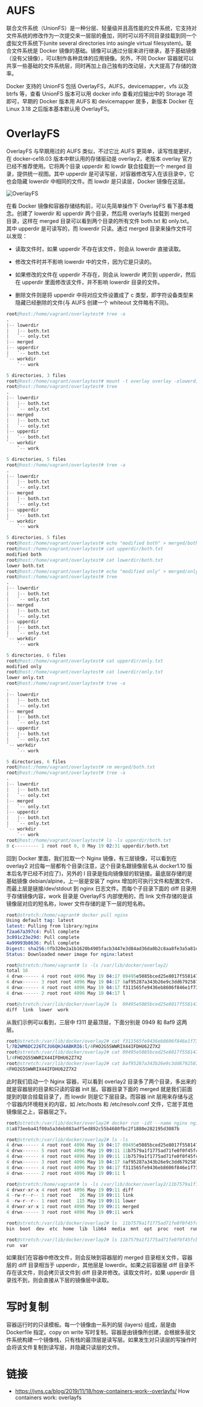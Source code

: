 # AUFS

联合文件系统（UnionFS）是一种分层、轻量级并且高性能的文件系统，它支持对文件系统的修改作为一次提交来一层层的叠加，同时可以将不同目录挂载到同一个虚拟文件系统下(unite several directories into asingle virtual filesystem)。联合文件系统是 Docker 镜像的基础。镜像可以通过分层来进行继承，基于基础镜像（没有父镜像），可以制作各种具体的应用镜像。另外，不同 Docker 容器就可以共享一些基础的文件系统层，同时再加上自己独有的改动层，大大提高了存储的效率。

Docker 支持的 UnionFS 包括 OverlayFS，AUFS，devicemapper，vfs 以及 btrfs 等，查看 UnionFS 版本可以用 docker info 查看对应输出中的 Storage 项即可，早期的 Docker 版本用 AUFS 和 devicemapper 居多，新版本 Docker 在 Linux 3.18 之后版本基本默认用 OverlayFS。

# OverlayFS

OverlayFS 与早期用过的 AUFS 类似，不过它比 AUFS 更简单，读写性能更好，在 docker-ce18.03 版本中默认用的存储驱动是 overlay2，老版本 overlay 官方已经不推荐使用。它将两个目录 upperdir 和 lowdir 联合挂载到一个 merged 目录，提供统一视图。其中 upperdir 是可读写层，对容器修改写入在该目录中，它也会隐藏 lowerdir 中相同的文件。而 lowdir 是只读层，Docker 镜像在这层。

![OverlayFS](https://i.postimg.cc/FR2m1WZs/image.png)

在看 Docker 镜像和容器存储结构前，可以先简单操作下 OverlayFS 看下基本概念。创建了 lowerdir 和 upperdir 两个目录，然后用 overlayfs 挂载到 merged 目录，这样在 merged 目录可以看到两个目录的所有文件 both.txt 和 only.txt。其中 upperdir 是可读写的，而 lowerdir 只读。通过 merged 目录来操作文件可以发现：

- 读取文件时，如果 upperdir 不存在该文件，则会从 lowerdir 直接读取。

- 修改文件时并不影响 lowerdir 中的文件，因为它是只读的。

- 如果修改的文件在 upperdir 不存在，则会从 lowerdir 拷贝到 upperdir，然后在 upperdir 里面修改该文件，并不影响 lowerdir 目录的文件。

- 删除文件则是将 upperdir 中将对应文件设置成了 c 类型，即字符设备类型来隐藏已经删除的文件(与 AUFS 创建一个 whiteout 文件略有不同)。

```s
root@host:/home/vagrant/overlaytest# tree -a
.
|-- lowerdir
|   |-- both.txt
|   `-- only.txt
|-- merged
|-- upperdir
|   `-- both.txt
`-- workdir
    `-- work

5 directories, 3 files
root@host:/home/vagrant/overlaytest# mount -t overlay overlay -olowerdir=./lowerdir,upperdir=./upperdir,workdir=./workdir ./merged
root@host:/home/vagrant/overlaytest# tree
.
|-- lowerdir
|   |-- both.txt
|   `-- only.txt
|-- merged
|   |-- both.txt
|   `-- only.txt
|-- upperdir
|   `-- both.txt
`-- workdir
    `-- work

5 directories, 5 files
root@host:/home/vagrant/overlaytest# tree -a
.
|-- lowerdir
|   |-- both.txt
|   `-- only.txt
|-- merged
|   |-- both.txt
|   `-- only.txt
|-- upperdir
|   `-- both.txt
`-- workdir
    `-- work

5 directories, 5 files
root@host:/home/vagrant/overlaytest# echo "modified both" > merged/both.txt
root@host:/home/vagrant/overlaytest# cat upperdir/both.txt
modified both
root@host:/home/vagrant/overlaytest# cat lowerdir/both.txt
lower both.txt
root@host:/home/vagrant/overlaytest# echo "modified only" > merged/only.txt
root@host:/home/vagrant/overlaytest# tree
.
|-- lowerdir
|   |-- both.txt
|   `-- only.txt
|-- merged
|   |-- both.txt
|   `-- only.txt
|-- upperdir
|   |-- both.txt
|   `-- only.txt
`-- workdir
    `-- work

5 directories, 6 files
root@host:/home/vagrant/overlaytest# cat upperdir/only.txt
modified only
root@host:/home/vagrant/overlaytest# cat lowerdir/only.txt
lower only.txt
root@host:/home/vagrant/overlaytest# tree -a
.
|-- lowerdir
|   |-- both.txt
|   `-- only.txt
|-- merged
|   |-- both.txt
|   `-- only.txt
|-- upperdir
|   |-- both.txt
|   `-- only.txt
`-- workdir
    `-- work

5 directories, 6 files
root@host:/home/vagrant/overlaytest# rm merged/both.txt
root@host:/home/vagrant/overlaytest# tree -a
.
|-- lowerdir
|   |-- both.txt
|   `-- only.txt
|-- merged
|   `-- only.txt
|-- upperdir
|   |-- both.txt
|   `-- only.txt
`-- workdir
    `-- work
root@host:/home/vagrant/overlaytest# ls -ls upperdir/both.txt
0 c--------- 1 root root 0, 0 May 19 02:31 upperdir/both.txt
```

回到 Docker 里面，我们拉取一个 Nginx 镜像，有三层镜像，可以看到在 overlay2 对应每一层都有个目录(注意，这个目录名跟镜像层名从 docker1.10 版本后名字已经不对应了)，另外的 l 目录是指向镜像层的软链接。最底层存储的是基础镜像 debian/alpine，上一层是安装了 nginx 增加的可执行文件和配置文件，而最上层是链接/dev/stdout 到 nginx 日志文件。而每个子目录下面的 diff 目录用于存储镜像内容，work 目录是 OverlayFS 内部使用的，而 link 文件存储的是该镜像层对应的短名称，lower 文件存储的是下一层的短名称。

```s
root@stretch:/home/vagrant# docker pull nginx
Using default tag: latest
latest: Pulling from library/nginx
f2aa67a397c4: Pull complete
3c091c23e29d: Pull complete
4a99993b8636: Pull complete
Digest: sha256:0fb320e2a1b1620b4905facb3447e3d84ad36da0b2c8aa8fe3a5a81d1187b884
Status: Downloaded newer image for nginx:latest

root@stretch:/home/vagrant# ls -ls /var/lib/docker/overlay2/
total 16
4 drwx------ 4 root root 4096 May 19 04:17 09495e5085bced25e8017f558147f82e61b012a8f632a0b6aac363462b1db8b0
4 drwx------ 3 root root 4096 May 19 04:17 8af95287a343b26e9c3dd679258773880e7bdbbe914198ba63a8ed1b4c5f5554
4 drwx------ 4 root root 4096 May 19 04:17 f311565fe9436eb8606f846e1f73f38287841773e8d041933a41259fe6f96afe
4 drwx------ 2 root root 4096 May 19 04:17 l

root@stretch:/var/lib/docker/overlay2# ls  09495e5085bced25e8017f558147f82e61b012a8f632a0b6aac363462b1db8b0/
diff  link  lower  work
```

从我们示例可以看到，三层中 f311 是最顶层，下面分别是 0949 和 8af9 这两层。

```s
root@stretch:/var/lib/docker/overlay2# cat f311565fe9436eb8606f846e1f73f38287841773e8d041933a41259fe6f96afe/lower
l/7B2WM6DC226TCJU6QHJ4ABKRI6:l/4FHO2G5SWWRIX44IFDHU62Z7X2
root@stretch:/var/lib/docker/overlay2# cat 09495e5085bced25e8017f558147f82e61b012a8f632a0b6aac363462b1db8b0/lower
l/4FHO2G5SWWRIX44IFDHU62Z7X2
root@stretch:/var/lib/docker/overlay2# cat 8af95287a343b26e9c3dd679258773880e7bdbbe914198ba63a8ed1b4c5f5554/link
4FHO2G5SWWRIX44IFDHU62Z7X2
```

此时我们启动一个 Nginx 容器，可以看到 overlay2 目录多了两个目录，多出来的就是容器层的目录和只读的容器 init 层。容器目录下面的 merged 就是我们前面提到的联合挂载目录了，而 lowdir 则是它下层目录。而容器 init 层用来存储与这个容器内环境相关的内容，如 /etc/hosts 和 /etc/resolv.conf 文件，它居于其他镜像层之上，容器层之下。

```s
root@stretch:/var/lib/docker/overlay2# docker run -idt --name nginx nginx
01a873eeba41f00a5a3deb083adf5ed892c55b4680fbc2f1880e282195d3087b

root@stretch:/var/lib/docker/overlay2# ls -ls
4 drwx------ 4 root root 4096 May 19 04:17 09495e5085bced25e8017f558147f82e61b012a8f632a0b6aac363462b1db8b0
4 drwx------ 5 root root 4096 May 19 09:11 11b7579a1f1775ad71fe0f0f45fcb74c241fce319f5125b1b92cb442385065b1
4 drwx------ 4 root root 4096 May 19 09:11 11b7579a1f1775ad71fe0f0f45fcb74c241fce319f5125b1b92cb442385065b1-init
4 drwx------ 3 root root 4096 May 19 04:17 8af95287a343b26e9c3dd679258773880e7bdbbe914198ba63a8ed1b4c5f5554
4 drwx------ 4 root root 4096 May 19 04:17 f311565fe9436eb8606f846e1f73f38287841773e8d041933a41259fe6f96afe
4 drwx------ 2 root root 4096 May 19 09:11 l

root@stretch:/home/vagrant# ls -ls /var/lib/docker/overlay2/11b7579a1f1775ad71fe0f0f45fcb74c241fce319f5125b1b92cb442385065b1/
4 drwxr-xr-x 4 root root 4096 May 19 09:11 diff
4 -rw-r--r-- 1 root root   26 May 19 09:11 link
4 -rw-r--r-- 1 root root  115 May 19 09:11 lower
4 drwxr-xr-x 1 root root 4096 May 19 09:11 merged
4 drwx------ 3 root root 4096 May 19 09:11 work

root@stretch:/var/lib/docker/overlay2# ls  11b7579a1f1775ad71fe0f0f45fcb74c241fce319f5125b1b92cb442385065b1/merged/
bin  boot  dev  etc  home  lib  lib64  media  mnt  opt  proc  root  run  sbin  srv  sys  tmp  usr  var

root@stretch:/var/lib/docker/overlay2# ls 11b7579a1f1775ad71fe0f0f45fcb74c241fce319f5125b1b92cb442385065b1/diff/
run  var
```

如果我们在容器中修改文件，则会反映到容器层的 merged 目录相关文件，容器层的 diff 目录相当于 upperdir，其他层是 lowerdir。如果之前容器层 diff 目录不存在该文件，则会拷贝该文件到 diff 目录并修改。读取文件时，如果 upperdir 目录找不到，则会直接从下层的镜像层中读取。

# 写时复制

容器运行时的只读模板。每一个镜像由一系列的层 (layers) 组成，层是由 Dockerfile 指定。copy on write 写时复制。容器是由镜像所创建，会根据多层文件系统构建一个镜像栈，只有栈的最顶层是读写层。如果发生对只读层的写操作时会将该文件复制到读写层，并隐藏只读层的文件。

# 链接

- https://jvns.ca/blog/2019/11/18/how-containers-work--overlayfs/ How containers work: overlayfs
